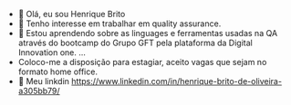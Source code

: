 - 👋 Olá, eu sou  Henrique Brito 
- 👀 Tenho interesse em trabalhar em quality assurance.
- 🌱 Estou aprendendo sobre as linguages e ferramentas usadas na QA através do bootcamp do Grupo GFT pela plataforma da Digital Innovation one. ...
- Coloco-me a disposição para estagiar, aceito vagas que sejam no formato home office. 
- 💞️  Meu linkdin https://www.linkedin.com/in/henrique-brito-de-oliveira-a305bb79/


<!---
henriquebrito1/henriquebrito1 is a ✨ special ✨ repository because its `README.md` (this file) appears on your GitHub profile.
You can click the Preview link to take a look at your changes.
--->
